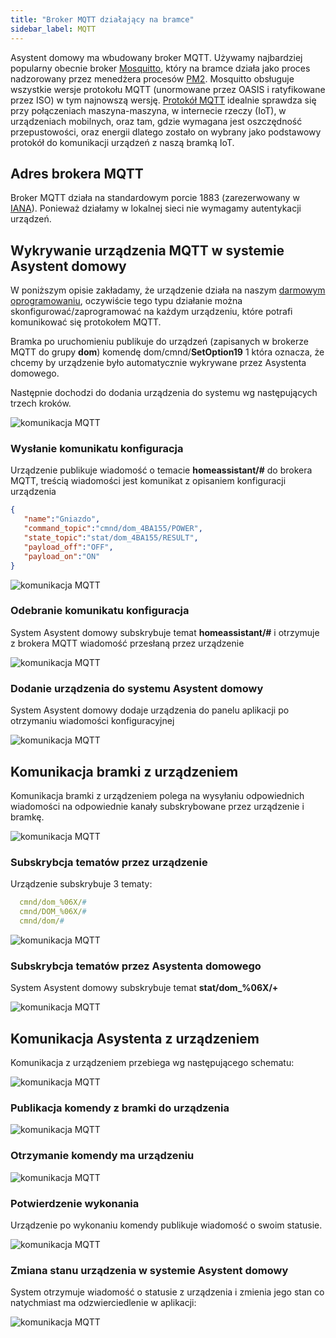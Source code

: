 ```yaml
---
title: "Broker MQTT działający na bramce"
sidebar_label: MQTT
---
```


Asystent domowy ma wbudowany broker MQTT.
Używamy najbardziej popularny obecnie broker [Mosquitto](https://mosquitto.org/), który na bramce działa jako proces nadzorowany przez menedżera procesów [PM2](http://pm2.keymetrics.io/).
Mosquitto obsługuje wszystkie wersje protokołu MQTT (unormowane przez OASIS i ratyfikowane przez ISO) w tym najnowszą wersję. [Protokół MQTT](https://pl.wikipedia.org/wiki/MQTT) idealnie sprawdza się przy połączeniach maszyna-maszyna, w internecie rzeczy (IoT), w urządzeniach mobilnych, oraz tam, gdzie wymagana jest oszczędność przepustowości, oraz energii dlatego zostało on wybrany jako podstawowy protokół do komunikacji urządzeń z naszą bramką IoT.


## Adres brokera MQTT

Broker MQTT działa na standardowym porcie 1883 (zarezerwowany w [IANA](https://www.iana.org/)). Ponieważ działamy w lokalnej sieci nie wymagamy autentykacji urządzeń.


## Wykrywanie urządzenia MQTT w systemie Asystent domowy

W poniższym opisie zakładamy, że urządzenie działa na naszym [darmowym oprogramowaniu](ais_iot_firmware_index), oczywiście tego typu działanie można skonfigurować/zaprogramować na każdym urządzeniu, które potrafi komunikować się protokołem MQTT.

Bramka po uruchomieniu publikuje do urządzeń (zapisanych w brokerze MQTT do grupy **dom**) komendę dom/cmnd/**SetOption19** 1 która oznacza, że chcemy by urządzenie było automatycznie wykrywane przez Asystenta domowego.

Następnie dochodzi do dodania urządzenia do systemu wg następujących trzech kroków.

![komunikacja MQTT](/img/en/bramka/gate_mqtt_1.png)


### Wysłanie komunikatu konfiguracja

Urządzenie publikuje wiadomość o temacie **homeassistant/#** do brokera MQTT, treścią wiadomości jest komunikat z opisaniem konfiguracji urządzenia

```json
{  
   "name":"Gniazdo",
   "command_topic":"cmnd/dom_4BA155/POWER",
   "state_topic":"stat/dom_4BA155/RESULT",
   "payload_off":"OFF",
   "payload_on":"ON"
}
```


![komunikacja MQTT](/img/en/bramka/gate_mqtt_2.png)



### Odebranie komunikatu konfiguracja

System Asystent domowy subskrybuje temat **homeassistant/#** i otrzymuje z brokera MQTT wiadomość przesłaną przez urządzenie

![komunikacja MQTT](/img/en/bramka/gate_mqtt_3.png)


### Dodanie urządzenia do systemu Asystent domowy

System Asystent domowy dodaje urządzenia do panelu aplikacji po otrzymaniu wiadomości konfiguracyjnej

![komunikacja MQTT](/img/en/bramka/gate_mqtt_4.png)


## Komunikacja bramki z urządzeniem

Komunikacja bramki z urządzeniem polega na wysyłaniu odpowiednich wiadomości na odpowiednie kanały subskrybowane przez urządzenie i bramkę.

![komunikacja MQTT](/img/en/bramka/gate_mqtt_5.png)


### Subskrybcja tematów przez urządzenie

Urządzenie subskrybuje 3 tematy:

```yaml
  cmnd/dom_%06X/#
  cmnd/DOM_%06X/#
  cmnd/dom/#
```

![komunikacja MQTT](/img/en/bramka/gate_mqtt_7.png)

### Subskrybcja tematów przez Asystenta domowego

System Asystent domowy subskrybuje temat **stat/dom_%06X/+**

![komunikacja MQTT](/img/en/bramka/gate_mqtt_8.png)


## Komunikacja Asystenta z urządzeniem

Komunikacja z urządzeniem przebiega wg następującego schematu:

![komunikacja MQTT](/img/en/bramka/gate_mqtt_9.png)

### Publikacja komendy z bramki do urządzenia

![komunikacja MQTT](/img/en/bramka/gate_mqtt_10.png)

### Otrzymanie komendy ma urządzeniu

![komunikacja MQTT](/img/en/bramka/gate_mqtt_11.png)

### Potwierdzenie wykonania

Urządzenie po wykonaniu komendy publikuje wiadomość o swoim statusie.

![komunikacja MQTT](/img/en/bramka/gate_mqtt_12.png)

### Zmiana stanu urządzenia w systemie Asystent domowy

System otrzymuje wiadomość o statusie z urządzenia i zmienia jego stan co natychmiast ma odzwierciedlenie w aplikacji:

![komunikacja MQTT](/img/en/bramka/gate_mqtt_13.png)
